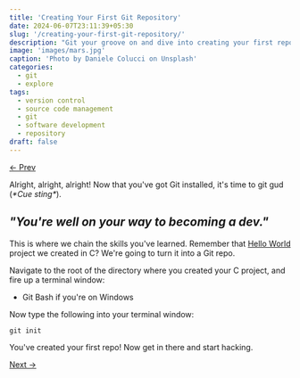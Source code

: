 ```yaml
---
title: 'Creating Your First Git Repository'
date: 2024-06-07T23:11:39+05:30 
slug: '/creating-your-first-git-repository/'
description: "Git your groove on and dive into creating your first repo! Let's get coding with Git!"
image: 'images/mars.jpg'
caption: 'Photo by Daniele Colucci on Unsplash'
categories:
  - git
  - explore
tags:
  - version control
  - source code management
  - git
  - software development
  - repository
draft: false
---
```

[&larr; Prev](/posts/introduction-to-git/) 

Alright, alright, alright! Now that you've got Git installed, it's time to git gud (*\*Cue sting\**).

## *"You're well on your way to becoming a dev."*

This is where we chain the skills you've learned. Remember that [Hello World]() project we created in C? We're going to turn it into a Git repo.

Navigate to the root of the directory where you created your C project, and fire up a terminal window: 
- Git Bash if you're on Windows

Now type the following into your terminal window:

```
git init
```

You've created your first repo! Now get in there and start hacking.

[Next &rarr;]()
